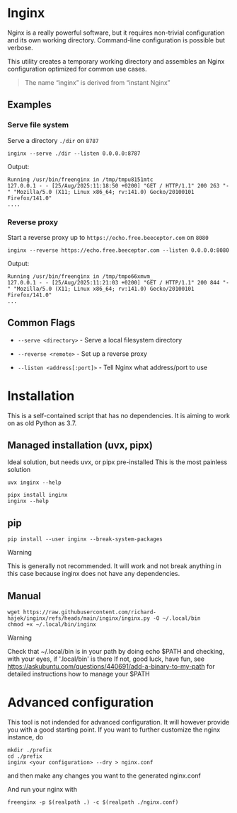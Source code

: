 # Inginx 

Nginx is a really powerful software, but it requires non-trivial configuration and its own working directory. Command-line configuration is possible but verbose.

This utility creates a temporary working directory and assembles an Nginx configuration optimized for common use cases.

> The name “inginx” is derived from “instant Nginx”

## Examples

### Serve file system

Serve a directory `./dir` on `8787`

```
inginx --serve ./dir --listen 0.0.0.0:8787
```

Output:

```
Running /usr/bin/freenginx in /tmp/tmpu8151mtc
127.0.0.1 - - [25/Aug/2025:11:18:50 +0200] "GET / HTTP/1.1" 200 263 "-" "Mozilla/5.0 (X11; Linux x86_64; rv:141.0) Gecko/20100101 Firefox/141.0"
....
```

### Reverse proxy

Start a reverse proxy up to `https://echo.free.beeceptor.com` on `8080`

```
inginx --reverse https://echo.free.beeceptor.com --listen 0.0.0.0:8080
```

Output:
```
Running /usr/bin/freenginx in /tmp/tmpo66xmvm_
127.0.0.1 - - [25/Aug/2025:11:21:03 +0200] "GET / HTTP/1.1" 200 844 "-" "Mozilla/5.0 (X11; Linux x86_64; rv:141.0) Gecko/20100101 Firefox/141.0"
...
```

## Common Flags

- `--serve <directory>` - Serve a local filesystem directory

- `--reverse <remote>` - Set up a reverse proxy

- `--listen <address[:port]>` - Tell Nginx what address/port to use

# Installation

This is a self-contained script that has no dependencies. It is aiming to work on as old Python as 3.7.

## Managed installation (uvx, pipx)

Ideal solution, but needs uvx, or pipx pre-installed
This is the most painless solution

```
uvx inginx --help
```

```
pipx install inginx
inginx --help
```

## pip

```
pip install --user inginx --break-system-packages
```

> [!WARNING]
> This is generally not recommended. It will work and not break anything in this case because inginx does not have any dependencies.


## Manual

```
wget https://raw.githubusercontent.com/richard-hajek/inginx/refs/heads/main/inginx/inginx.py -O ~/.local/bin
chmod +x ~/.local/bin/inginx
```

> [!WARNING]
> Check that ~/.local/bin is in your path by doing echo $PATH and checking, with your eyes, if '.local/bin' is there
> If not, good luck, have fun, see https://askubuntu.com/questions/440691/add-a-binary-to-my-path for detailed instructions how to manage your $PATH


# Advanced configuration

This tool is not indended for advanced configuration. It will however provide you with a good starting point. If you want to further customize the nginx instance, do

```
mkdir ./prefix
cd ./prefix
inginx <your configuration> --dry > nginx.conf
```

and then make any changes you want to the generated nginx.conf

And run your nginx with

```
freenginx -p $(realpath .) -c $(realpath ./nginx.conf)
```
